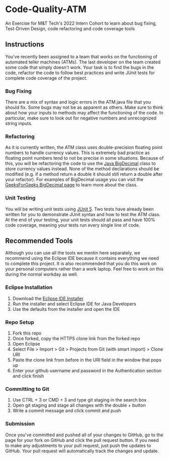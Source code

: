 # Code-Quality-ATM
An Exercise for M&amp;T Tech's 2022 Intern Cohort to learn about bug fixing, Test-Driven Design, code refactoring and code coverage tools

## Instructions
You've recently been assigned to a team that works on the functioning of automated teller machines (ATMs). The last developer on the team created some code that simply doesn't work. Your task is to find the bugs in the code, refactor the code to follow best practices and write JUnit tests for complete code coverage of the project.

### Bug Fixing
There are a mix of syntax and logic errors in the ATM.java file that you should fix. Some bugs may not be as apparent as others. Make sure to think about how your inputs to methods may affect the functioning of the code. In particular, make sure to look out for negative numbers and unrecognized string inputs.

### Refactoring
As it is currently written, the ATM class uses double-precision floating point numbers to handle currency values. This is extremely bad practice as floating point numbers tend to not be precise in some situations. Because of this, you will be refactoring the code to use the [Java BigDecimal](https://docs.oracle.com/javase/8/docs/api/java/math/BigDecimal.html) class to store currency values instead. None of the method declarations should be modified (e.g. if a method return a double it should still return a double after your refactor). For examples of BigDecimal usage you can visit the [GeeksForGeeks BigDecimal page](https://www.geeksforgeeks.org/bigdecimal-class-java/) to learn more about the class.

### Unit Testing
You will be writing unit tests using [JUnit 5](https://junit.org/junit5/docs/current/user-guide/). Two tests have already been written for you to demonstrate JUnit syntax and how to test the ATM class. At the end of your testing, your unit tests should all pass and have 100% code coverage, meaning your tests run every single line of code.

## Recommended Tools
Although you can use all the tools we mentin here separately, we recommend using the Eclipse IDE because it contains everything we need to complete this project. It is also recommended that you do this work on your personal computers rather than a work laptop. Feel free to work on this during the normal workday as well.

### Eclipse Installation
1. Download the [Eclipse IDE Installer](https://www.eclipse.org/downloads/packages/installer)
2. Run the installer and select Eclipse IDE for Java Developers
3. Use the defaults from the installer and open the IDE

### Repo Setup
1. Fork this repo
2. Once forked, copy the HTTPS clone link from the forked repo
3. Open Eclipse
4. Select File > Import > Git > Projects from Git (with smart import) > Clone URI
5. Paste the clone link from before in the URI field in the window that pops up
6. Enter your github username and password in the Authentication section and click finish

### Committing to Git
1. Use CTRL + 3 or CMD + 3 and type git staging in the search box
2. Open git staging and stage all changes with the double + button
3. Write a commit message and click commit and push

### Submission
Once you've committed and pushed all of your changes to GitHub, go to the page for your fork on GitHub and click the pull request button. If you need to make any adjustments to your pull request, just push the updates to GitHub. Your pull request will automatically track the changes and update. 
